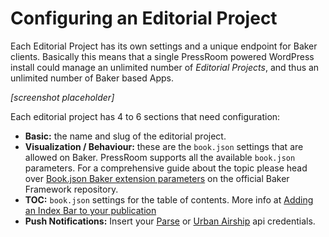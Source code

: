 # Configuring an Editorial Project

Each Editorial Project has its own settings and a unique endpoint for Baker clients. Basically this means that a single PressRoom powered WordPress install could manage an unlimited number of *Editorial Projects*, and thus an unlimited number of Baker based Apps.

*[screenshot placeholder]*

Each editorial project has 4 to 6 sections that need configuration:

- **Basic:** the name and slug of the editorial project.
- **Visualization / Behaviour:** these are the ```book.json``` settings that are allowed on Baker. PressRoom supports all the available ```book.json``` parameters. For a comprehensive guide about the topic please head over [Book.json Baker extension parameters](https://github.com/bakerframework/baker/wiki/Book.json-Baker-extension-parameters) on the official Baker Framework repository.
- **TOC:** ```book.json``` settings for the table of contents. More info at [Adding an Index Bar to your publication](https://github.com/bakerframework/baker/wiki/Adding-an-Index-Bar-to-your-publication)
- **Push Notifications:** Insert your [Parse](https://parse.com/) or [Urban Airship](http://urbanairship.com/) api credentials.

